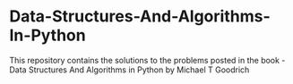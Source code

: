 # Data-Structures-And-Algorithms-In-Python
This repository contains the solutions to the problems posted in the book - Data Structures And Algorithms in Python by Michael T Goodrich

